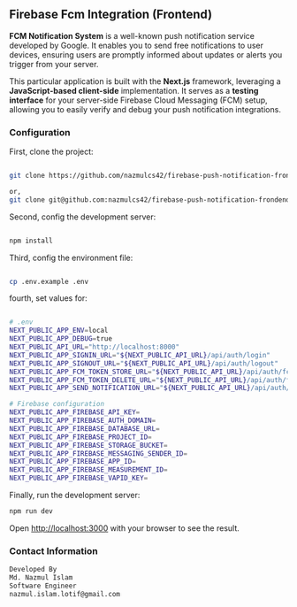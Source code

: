 
## Firebase Fcm Integration (Frontend)
**FCM Notification System** is a well-known push notification service developed by Google. It enables you to send free notifications to user devices, ensuring users are promptly informed about updates or alerts you trigger from your server.

This particular application is built with the **Next.js** framework, leveraging a **JavaScript-based client-side** implementation. It serves as a **testing interface** for your server-side Firebase Cloud Messaging (FCM) setup, allowing you to easily verify and debug your push notification integrations.

### Configuration
First, clone the project:
```bash

git clone https://github.com/nazmulcs42/firebase-push-notification-frondend-app.git

or,
git clone git@github.com:nazmulcs42/firebase-push-notification-frondend-app.git
```
Second, config the development server:
```bash

npm install
```
Third, config the environment file:
```bash

cp .env.example .env
```
fourth, set values for: 
```bash

# .env
NEXT_PUBLIC_APP_ENV=local
NEXT_PUBLIC_APP_DEBUG=true
NEXT_PUBLIC_API_URL="http://localhost:8000"
NEXT_PUBLIC_APP_SIGNIN_URL="${NEXT_PUBLIC_API_URL}/api/auth/login"
NEXT_PUBLIC_APP_SIGNOUT_URL="${NEXT_PUBLIC_API_URL}/api/auth/logout"
NEXT_PUBLIC_APP_FCM_TOKEN_STORE_URL="${NEXT_PUBLIC_API_URL}/api/auth/fcm-token"
NEXT_PUBLIC_APP_FCM_TOKEN_DELETE_URL="${NEXT_PUBLIC_API_URL}/api/auth/fcm-token/delete"
NEXT_PUBLIC_APP_SEND_NOTIFICATION_URL="${NEXT_PUBLIC_API_URL}/api/auth/send-notification"

# Firebase configuration
NEXT_PUBLIC_APP_FIREBASE_API_KEY=
NEXT_PUBLIC_APP_FIREBASE_AUTH_DOMAIN=
NEXT_PUBLIC_APP_FIREBASE_DATABASE_URL=
NEXT_PUBLIC_APP_FIREBASE_PROJECT_ID=
NEXT_PUBLIC_APP_FIREBASE_STORAGE_BUCKET=
NEXT_PUBLIC_APP_FIREBASE_MESSAGING_SENDER_ID=
NEXT_PUBLIC_APP_FIREBASE_APP_ID=
NEXT_PUBLIC_APP_FIREBASE_MEASUREMENT_ID=
NEXT_PUBLIC_APP_FIREBASE_VAPID_KEY=

```


Finally, run the development server:
```bash
npm run dev
```

Open [http://localhost:3000](http://localhost:3000) with your browser to see the result.


### Contact Information
```bash
Developed By
Md. Nazmul Islam
Software Engineer
nazmul.islam.lotif@gmail.com
```

